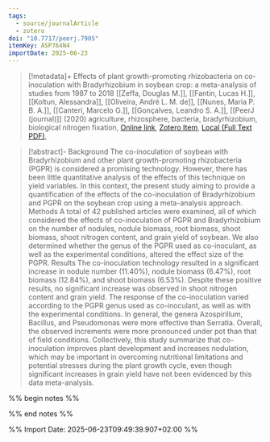 ```yaml
---
tags:
  - source/journalArticle
  - zotero
doi: "10.7717/peerj.7905"
itemKey: ASP764N4
importDate: 2025-06-23
---
```

>[!metadata]+
> Effects of plant growth-promoting rhizobacteria on co-inoculation with Bradyrhizobium in soybean crop: a meta-analysis of studies from 1987 to 2018
> [[Zeffa, Douglas M.]], [[Fantin, Lucas H.]], [[Koltun, Alessandra]], [[Oliveira, André L. M. de]], [[Nunes, Maria P. B. A.]], [[Canteri, Marcelo G.]], [[Gonçalves, Leandro S. A.]], 
> [[PeerJ (journal)]] (2020)
> agriculture, rhizosphere, bacteria, bradyrhizobium, biological nitrogen fixation, 
> [Online link](https://peerj.com/articles/7905), [Zotero Item](zotero://select/library/items/ASP764N4), [Local (Full Text PDF)](file://C:/Users/aburg/Documents/references/zotero/storage/4DE4Y7IY/Zeffa2020_EffectsPlant.pdf), 

>[!abstract]-
>Background The co-inoculation of soybean with Bradyrhizobium and other plant growth-promoting rhizobacteria (PGPR) is considered a promising technology. However, there has been little quantitative analysis of the effects of this technique on yield variables. In this context, the present study aiming to provide a quantification of the effects of the co-inoculation of Bradyrhizobium and PGPR on the soybean crop using a meta-analysis approach. Methods A total of 42 published articles were examined, all of which considered the effects of co-inoculation of PGPR and Bradyrhizobium on the number of nodules, nodule biomass, root biomass, shoot biomass, shoot nitrogen content, and grain yield of soybean. We also determined whether the genus of the PGPR used as co-inoculant, as well as the experimental conditions, altered the effect size of the PGPR. Results The co-inoculation technology resulted in a significant increase in nodule number (11.40%), nodule biomass (6.47%), root biomass (12.84%), and shoot biomass (6.53%). Despite these positive results, no significant increase was observed in shoot nitrogen content and grain yield. The response of the co-inoculation varied according to the PGPR genus used as co-inoculant, as well as with the experimental conditions. In general, the genera Azospirillum, Bacillus, and Pseudomonas were more effective than Serratia. Overall, the observed increments were more pronounced under pot than that of field conditions. Collectively, this study summarize that co-inoculation improves plant development and increases nodulation, which may be important in overcoming nutritional limitations and potential stresses during the plant growth cycle, even though significant increases in grain yield have not been evidenced by this data meta-analysis.

%% begin notes %%

%% end notes %%

%% Import Date: 2025-06-23T09:49:39.907+02:00 %%
